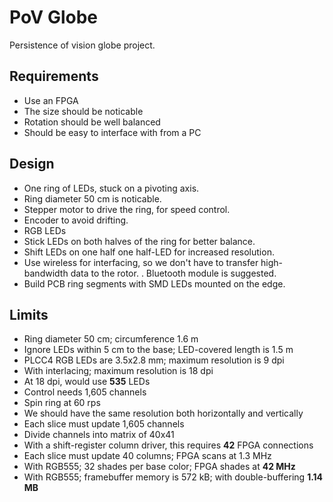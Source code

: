 PoV Globe
=========

Persistence of vision globe project.

Requirements
------------
* Use an FPGA
* The size should be noticable
* Rotation should be well balanced
* Should be easy to interface with from a PC

Design
------
* One ring of LEDs, stuck on a pivoting axis.
* Ring diameter 50 cm is noticable.
* Stepper motor to drive the ring, for speed control.
* Encoder to avoid drifting.
* RGB LEDs
* Stick LEDs on both halves of the ring for better balance.
* Shift LEDs on one half one half-LED for increased resolution.
* Use wireless for interfacing, so we don't have to transfer high-bandwidth data to the rotor.
  . Bluetooth module is suggested.
* Build PCB ring segments with SMD LEDs mounted on the edge.

Limits
------
* Ring diameter 50 cm; circumference 1.6 m
* Ignore LEDs within 5 cm to the base; LED-covered length is 1.5 m
* PLCC4 RGB LEDs are 3.5x2.8 mm; maximum resolution is 9 dpi
* With interlacing; maximum resolution is 18 dpi
* At 18 dpi, would use **535** LEDs
* Control needs 1,605 channels
* Spin ring at 60 rps
* We should have the same resolution both horizontally and vertically
* Each slice must update 1,605 channels
* Divide channels into matrix of 40x41
* With a shift-register column driver, this requires **42** FPGA connections
* Each slice must update 40 columns; FPGA scans at 1.3 MHz
* With RGB555; 32 shades per base color; FPGA shades at **42 MHz**
* With RGB555; framebuffer memory is 572 kB; with double-buffering **1.14 MB**
